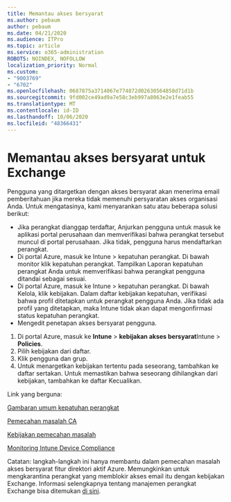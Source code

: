 ```yaml
---
title: Memantau akses bersyarat
ms.author: pebaum
author: pebaum
ms.date: 04/21/2020
ms.audience: ITPro
ms.topic: article
ms.service: o365-administration
ROBOTS: NOINDEX, NOFOLLOW
localization_priority: Normal
ms.custom:
- "9003769"
- "6702"
ms.openlocfilehash: 0687875a3714067e774872d02630564858d71d1b
ms.sourcegitcommit: 9fd002ce49ad9a7e58c3eb997a8063e2e1feab55
ms.translationtype: MT
ms.contentlocale: id-ID
ms.lasthandoff: 10/06/2020
ms.locfileid: "48366431"
---
```

# <a name="monitoring-conditional-access-for-exchange"></a>Memantau akses bersyarat untuk Exchange

Pengguna yang ditargetkan dengan akses bersyarat akan menerima email pemberitahuan jika mereka tidak memenuhi persyaratan akses organisasi Anda. Untuk mengatasinya, kami menyarankan satu atau beberapa solusi berikut:

- Jika perangkat dianggap terdaftar, Anjurkan pengguna untuk masuk ke aplikasi portal perusahaan dan memverifikasi bahwa perangkat tersebut muncul di portal perusahaan. Jika tidak, pengguna harus mendaftarkan perangkat.
- Di portal Azure, masuk ke Intune > kepatuhan perangkat. Di bawah monitor klik kepatuhan perangkat. Tampilkan Laporan kepatuhan perangkat Anda untuk memverifikasi bahwa perangkat pengguna ditandai sebagai sesuai.
- Di portal Azure, masuk ke Intune > kepatuhan perangkat. Di bawah Kelola, klik kebijakan. Dalam daftar kebijakan kepatuhan, verifikasi bahwa profil ditetapkan untuk perangkat pengguna Anda. Jika tidak ada profil yang ditetapkan, maka Intune tidak akan dapat mengonfirmasi status kepatuhan perangkat.
- Mengedit penetapan akses bersyarat pengguna.

1. Di portal Azure, masuk ke **Intune**  >  **kebijakan akses bersyarat**Intune  >  **Policies**.
2. Pilih kebijakan dari daftar.
3. Klik pengguna dan grup.
4. Untuk menargetkan kebijakan tertentu pada seseorang, tambahkan ke daftar sertakan. Untuk memastikan bahwa seseorang dihilangkan dari kebijakan, tambahkan ke daftar Kecualikan.

Link yang berguna:

[Gambaran umum kepatuhan perangkat](https://docs.microsoft.com/intune/device-compliance-get-started)

[Pemecahan masalah CA](https://docs.microsoft.com/intune/troubleshoot-conditional-access)

[Kebijakan pemecahan masalah](https://docs.microsoft.com/intune/troubleshoot-policies-in-microsoft-intune)

[Monitoring Intune Device Compliance](https://docs.microsoft.com/intune/compliance-policy-monitor)

Catatan: langkah-langkah ini hanya membantu dalam pemecahan masalah akses bersyarat fitur direktori aktif Azure. Memungkinkan untuk mengkarantina perangkat yang memblokir akses email itu dengan kebijakan Exchange. Informasi selengkapnya tentang manajemen perangkat Exchange bisa ditemukan [di sini](<https://docs.microsoft.com/previous-versions/office/exchange-server-2010/ff959225(v=exchg.141>).
